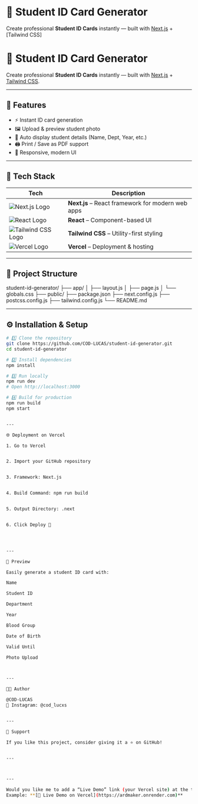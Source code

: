 # 🪪 Student ID Card Generator

Create professional **Student ID Cards** instantly — built with [Next.js](https://nextjs.org/) + [Tailwind CSS]

# 🪪 Student ID Card Generator

Create professional **Student ID Cards** instantly — built with [Next.js](https://nextjs.org/) + [Tailwind CSS](https://tailwindcss.com/).

---

## 🚀 Features
- ⚡ Instant ID card generation  
- 🖼️ Upload & preview student photo  
- 🧾 Auto display student details (Name, Dept, Year, etc.)  
- 🖨️ Print / Save as PDF support  
- 📱 Responsive, modern UI  

---

## 🧰 Tech Stack

| Tech | Description |
|------|--------------|
| ![Next.js Logo](https://skillicons.dev/icons?i=nextjs) | **Next.js** – React framework for modern web apps |
| ![React Logo](https://skillicons.dev/icons?i=react) | **React** – Component-based UI |
| ![Tailwind CSS Logo](https://skillicons.dev/icons?i=tailwind) | **Tailwind CSS** – Utility-first styling |
| ![Vercel Logo](https://skillicons.dev/icons?i=vercel) | **Vercel** – Deployment & hosting |

---

## 📂 Project Structure

student-id-generator/ ├── app/ │   ├── layout.js │   ├── page.js │   └── globals.css ├── public/ ├── package.json ├── next.config.js ├── postcss.config.js ├── tailwind.config.js └── README.md

---

## ⚙️ Installation & Setup

```bash
# 1️⃣ Clone the repository
git clone https://github.com/COD-LUCAS/student-id-generator.git
cd student-id-generator

# 2️⃣ Install dependencies
npm install

# 3️⃣ Run locally
npm run dev
# Open http://localhost:3000

# 4️⃣ Build for production
npm run build
npm start


---

🌐 Deployment on Vercel

1. Go to Vercel


2. Import your GitHub repository


3. Framework: Next.js


4. Build Command: npm run build


5. Output Directory: .next


6. Click Deploy 🚀




---

📸 Preview

Easily generate a student ID card with:

Name

Student ID

Department

Year

Blood Group

Date of Birth

Valid Until

Photo Upload



---

🧑‍💻 Author

@COD-LUCAS
📸 Instagram: @cod_lucxs


---

💖 Support

If you like this project, consider giving it a ⭐ on GitHub!


---



---

Would you like me to add a “Live Demo” link (your Vercel site) at the top with a button-style badge too?  
Example: **[🔗 Live Demo on Vercel](https://ardmaker.onrender.com)**
